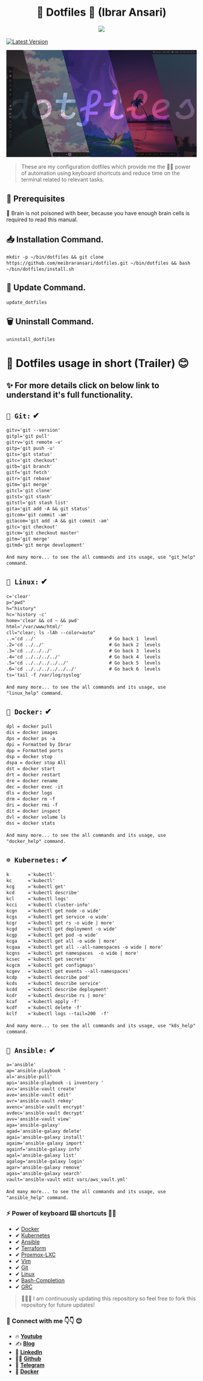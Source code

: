 <div align="center">
    <h1> 📌 Dotfiles 📁 (Ibrar Ansari) </h1>
    <img src="https://readme-typing-svg.herokuapp.com?font=Iosevka&weight=800&size=20&pause=1000&color=6791C9&background=0C0E0F&center=true&vCenter=true&random=false&width=435&lines=The+Place+Of+Aesthetic+Customization"
    <h3></h3>
</div>

[![Latest Version][releases-badge]][releases-link]

![Banner Image](./images/banner.png)

> These are my configuration dotfiles which provide me the 💪🏽 power of automation using keyboard shortcuts and reduce time on the terminal related to relevant tasks.

## 📝 Prerequisites
🧠 Brain is not poisoned with beer, because you have enough brain cells is required to read this manual. 

## 📥 Installation Command.

	mkdir -p ~/bin/dotfiles && git clone https://github.com/meibraransari/dotfiles.git ~/bin/dotfiles && bash ~/bin/dotfiles/install.sh

## 🔄 Update Command.

	update_dotfiles
 
## 🗑️ Uninstall Command.

	uninstall_dotfiles
 

# 📌 Dotfiles usage in short (Trailer) 😊

## ✨ For more details click on below link to understand it's full functionality.

## `🔄 Git:` ✔
```
gitv='git --version'
gitpl='git pull'
gitrv='git remote -v'
gitp='git push -u'
gits='git status'
gitc='git checkout'
gitb='git branch'
gitf='git fetch'
gitr='git rebase'
gitm='git merge'
gitcl='git clone'
gitst='git stash'
gitstl='git stash list'
gita='git add -A && git status'
gitcom='git commit -am'
gitacom='git add -A && git commit -am'
gitc='git checkout'
gitcm='git checkout master'
gitm='git merge'
gitmd='git merge development'

And many more... to see the all commands and its usage, use "git_help" command.
```
## `🐧 Linux:` ✔
```
c='clear'
p="pwd"
h="history"
hc='history -c'
home='clear && cd ~ && pwd'
html='/var/www/html/'
cll="clear; ls -lAh --color=auto"
..='cd ../'                           # Go back 1  level
.2='cd ../../'                        # Go back 2  levels
.3='cd ../../../'                     # Go back 3  levels
.4='cd ../../../../'                  # Go back 4  levels
.5='cd ../../../../../'               # Go back 5  levels
.6='cd ../../../../../../'            # Go back 6  levels
ts='tail -f /var/log/syslog'

And many more... to see the all commands and its usage, use "linux_help" command.
```
## `🐳 Docker:` ✔
```
dpl = docker pull
dis = docker images
dps = docker ps -a
dpi = Formatted by Ibrar
dpp = Formatted ports
dsp = docker stop
dspa = docker stop All
dst = docker start
drt = docker restart
dre = docker rename
dec = docker exec -it
dls = docker logs
drm = docker rm -f
dri = docker rmi -f
dit = docker inspect
dvl = docker volume ls
dss = docker stats

And many more... to see the all commands and its usage, use "docker_help" command.
```
## `☸️ Kubernetes:` ✔
```
k       ='kubectl'
kc      ='kubectl'
kcg     ='kubectl get'
kcd     ='kubectl describe'
kcl     ='kubectl logs'
kcci    ='kubectl cluster-info'
kcgn    ='kubectl get node -o wide'
kcgs    ='kubectl get service -o wide'
kcgr    ='kubectl get rs -o wide | more'
kcgd    ='kubectl get deployment -o wide'
kcgp    ='kubectl get pod -o wide'
kcga    ='kubectl get all -o wide | more'
kcgaa   ='kubectl get all --all-namespaces -o wide | more'
kcgns   ='kubectl get namespaces  -o wide | more'
kcsec   ='kubectl get secrets'
kcgcm   ='kubectl get configmaps'
kcgev   ='kubectl get events --all-namespaces'
kcdp    ='kubectl describe pod'
kcds    ='kubectl describe service'
kcdd    ='kubectl describe deployment'
kcdr    ='kubectl describe rs | more'
kcaf    ='kubectl apply -f'
kcdf    ='kubectl delete -f'
kclf    ='kubectl logs --tail=200  -f'

And many more... to see the all commands and its usage, use "k8s_help" command.
```
## `🤖 Ansible:` ✔
```
a='ansible'
ap='ansible-playbook '
al='ansible-pull'
api='ansible-playbook -i inventory '
avc='ansible-vault create'
ave='ansible-vault edit'
avr='ansible-vault rekey'
avenc='ansible-vault encrypt'
avdec='ansible-vault decrypt'
avv='ansible-vault view'
aga='ansible-galaxy'
agad='ansible-galaxy delete'
agai='ansible-galaxy install'
agaim='ansible-galaxy import'
againf='ansible-galaxy info'
agal='ansible-galaxy list'
agalog='ansible-galaxy login'
agar='ansible-galaxy remove'
agas='ansible-galaxy search'
vault='ansible-vault edit vars/aws_vault.yml' 

And many more... to see the all commands and its usage, use "ansible_help" command.
```

### ⚡️ Power of keyboard ⌨️ shortcuts 💪🏽

- ✔ [Docker](https://github.com/meibraransari/dotfiles/blob/main/docker/docker)
- ✔ [Kubernetes](https://github.com/meibraransari/dotfiles/blob/main/kubernetes/kubernetes)
- ✔ [Ansible](https://github.com/meibraransari/dotfiles/blob/main/ansible/ansible)
- ✔ [Terraform](https://github.com/meibraransari/dotfiles/blob/main/terraform/terraform)
- ✔ [Proxmox-LXC](https://github.com/meibraransari/dotfiles/blob/main/proxmox/proxmox)
- ✔ [Vim](https://github.com/meibraransari/dotfiles/blob/main/vim/vimrc)
- ✔ [Git](https://github.com/meibraransari/dotfiles/blob/main/git/git)
- ✔ [Linux](https://github.com/meibraransari/dotfiles/tree/main/linux/linux)
- ✔ [Bash-Completion](https://packages.debian.org/bookworm/bash-completion/)
- ✔ [GRC](https://github.com/meibraransari/dotfiles/blob/main/grc/grc)


> 📢📢📢 I am continuously updating this repository so feel free to fork this repository for future updates!

### 💼 Connect with me 👇👇 😊

- 🔥 [**Youtube**](https://www.youtube.com/@DevOpsinAction?sub_confirmation=1)
- ✍ [**Blog**](https://ibraransari.blogspot.com/)
- 💼 [**LinkedIn**](https://www.linkedin.com/in/ansariibrar/)
- 👨‍💻 [**Github**](https://github.com/meibraransari?tab=repositories)
- 💬 [**Telegram**](https://t.me/DevOpsinActionTelegram)
- 🐳 [**Docker**](https://hub.docker.com/u/ibraransaridocker)

[releases-badge]: https://img.shields.io/github/tag/TheLocehiliosan/yadm.svg?label=latest+release
[releases-link]: https://github.com/meibraransari/dotfiles/blob/main/README.md
